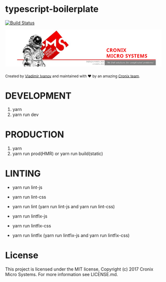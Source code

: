 # typescript-boilerplate

<a href="https://travis-ci.org/CronixMicroSystems/typescript-boilerplate">
    <img src="https://travis-ci.org/CronixMicroSystems/typescript-boilerplate.svg?branch=master" alt="Build Status" />
</a>

![alt text](./cronix.png)

<div>
  <sub>Created by <a href="https://github.com/Kokatsuna">Vladimir Ivanov</a> and maintained with ❤️ by an amazing <a href="https://github.com/CronixMicroSystems">Cronix team</a>.</sub>
</div>

# DEVELOPMENT

1. yarn
2. yarn run dev

# PRODUCTION

1. yarn
2. yarn run prod(HMR)  or  yarn run build(static)

# LINTING

* yarn run lint-js
* yarn run lint-css
* yarn run lint (yarn run lint-js and yarn run lint-css)

* yarn run lintfix-js
* yarn run lintfix-css
* yarn run lintfix (yarn run lintfix-js and yarn run lintfix-css)

# License

This project is licensed under the MIT license, Copyright (c) 2017 Cronix Micro Systems. For more information see LICENSE.md.
